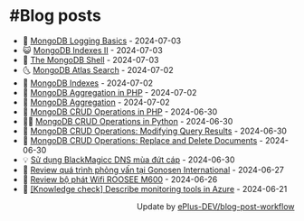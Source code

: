 # #Blog posts
<!-- BLOG-POST-LIST:START -->
- 🧰 [MongoDB Logging Basics](https://eplus.dev/mongodb-logging-basics) - 2024-07-03
- 😺 [MongoDB Indexes II](https://eplus.dev/mongodb-indexes-ii) - 2024-07-03
- 🗽 [The MongoDB Shell](https://eplus.dev/the-mongodb-shell) - 2024-07-03
- 🌜 [MongoDB Atlas Search](https://eplus.dev/mongodb-atlas-search) - 2024-07-02
- 📝 [MongoDB Indexes](https://eplus.dev/mongodb-indexes) - 2024-07-02
- 🚀 [MongoDB Aggregation in PHP](https://eplus.dev/mongodb-aggregation-in-php) - 2024-07-02
- 💼 [MongoDB Aggregation](https://eplus.dev/mongodb-aggregation) - 2024-07-02
- 🦣 [MongoDB CRUD Operations in PHP](https://eplus.dev/mongodb-crud-operations-in-php) - 2024-06-30
- 👨‍🏫 [MongoDB CRUD Operations in Python](https://eplus.dev/mongodb-crud-operations-in-python) - 2024-06-30
- 🔭 [MongoDB CRUD Operations: Modifying Query Results](https://eplus.dev/mongodb-crud-operations-modifying-query-results) - 2024-06-30
- 🤡 [MongoDB CRUD Operations: Replace and Delete Documents](https://eplus.dev/mongodb-crud-operations-replace-and-delete-documents) - 2024-06-30
- 💡 [Sử dụng BlackMagicc DNS mùa đứt cáp](https://eplus.dev/su-dung-blackmagicc-dns-mua-dut-cap) - 2024-06-30
- 🦣 [Review quá trình phỏng vấn tại Gonosen International](https://eplus.dev/review-qua-trinh-phong-van-tai-gonosen-international) - 2024-06-27
- 💪 [Review bộ phát Wifi ROOSEE M600](https://eplus.dev/review-bo-phat-wifi-roosee-m600) - 2024-06-26
- 🤡 [[Knowledge check] Describe monitoring tools in Azure](https://eplus.dev/knowledge-check-describe-monitoring-tools-in-azure) - 2024-06-21<!-- BLOG-POST-LIST:END -->
<div align="right">
  Update by <a target="_blank"
    href="https://github.com/ePlus-DEV/blog-post-workflow">ePlus-DEV/blog-post-workflow</a>
</div>
